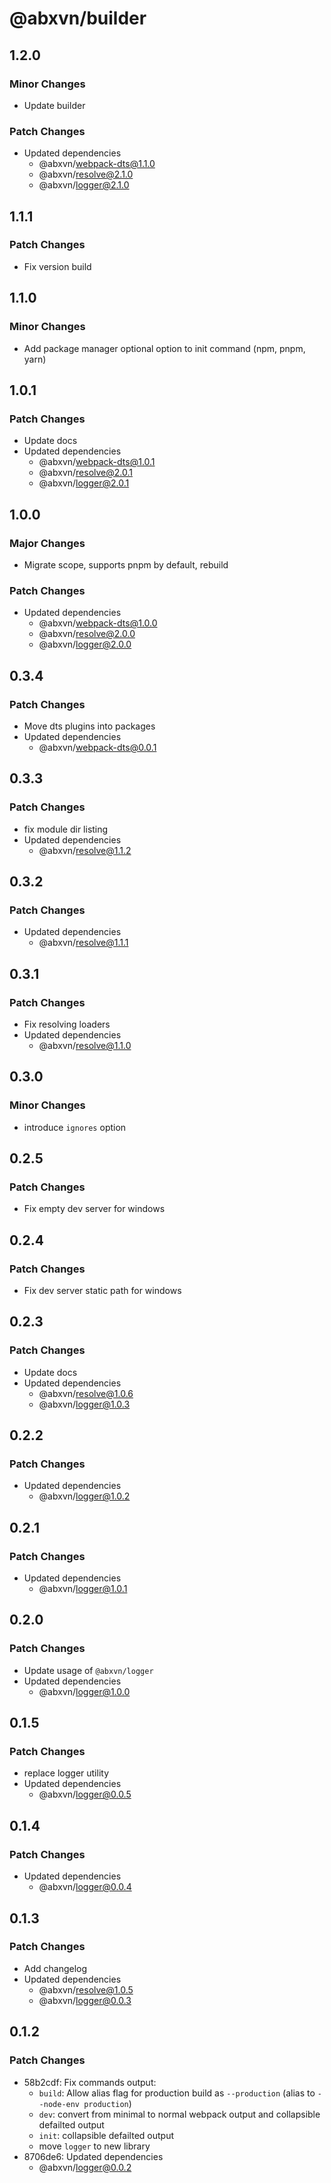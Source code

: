 # @abxvn/builder

## 1.2.0

### Minor Changes

- Update builder

### Patch Changes

- Updated dependencies
  - @abxvn/webpack-dts@1.1.0
  - @abxvn/resolve@2.1.0
  - @abxvn/logger@2.1.0

## 1.1.1

### Patch Changes

- Fix version build

## 1.1.0

### Minor Changes

- Add package manager optional option to init command (npm, pnpm, yarn)

## 1.0.1

### Patch Changes

- Update docs
- Updated dependencies
  - @abxvn/webpack-dts@1.0.1
  - @abxvn/resolve@2.0.1
  - @abxvn/logger@2.0.1

## 1.0.0

### Major Changes

- Migrate scope, supports pnpm by default, rebuild

### Patch Changes

- Updated dependencies
  - @abxvn/webpack-dts@1.0.0
  - @abxvn/resolve@2.0.0
  - @abxvn/logger@2.0.0

## 0.3.4

### Patch Changes

- Move dts plugins into packages
- Updated dependencies
  - @abxvn/webpack-dts@0.0.1

## 0.3.3

### Patch Changes

- fix module dir listing
- Updated dependencies
  - @abxvn/resolve@1.1.2

## 0.3.2

### Patch Changes

- Updated dependencies
  - @abxvn/resolve@1.1.1

## 0.3.1

### Patch Changes

- Fix resolving loaders
- Updated dependencies
  - @abxvn/resolve@1.1.0

## 0.3.0

### Minor Changes

- introduce `ignores` option

## 0.2.5

### Patch Changes

- Fix empty dev server for windows

## 0.2.4

### Patch Changes

- Fix dev server static path for windows

## 0.2.3

### Patch Changes

- Update docs
- Updated dependencies
  - @abxvn/resolve@1.0.6
  - @abxvn/logger@1.0.3

## 0.2.2

### Patch Changes

- Updated dependencies
  - @abxvn/logger@1.0.2

## 0.2.1

### Patch Changes

- Updated dependencies
  - @abxvn/logger@1.0.1

## 0.2.0

### Patch Changes

- Update usage of `@abxvn/logger`
- Updated dependencies
  - @abxvn/logger@1.0.0

## 0.1.5

### Patch Changes

- replace logger utility
- Updated dependencies
  - @abxvn/logger@0.0.5

## 0.1.4

### Patch Changes

- Updated dependencies
  - @abxvn/logger@0.0.4

## 0.1.3

### Patch Changes

- Add changelog
- Updated dependencies
  - @abxvn/resolve@1.0.5
  - @abxvn/logger@0.0.3

## 0.1.2

### Patch Changes

- 58b2cdf: Fix commands output:
  - `build`: Allow alias flag for production build as `--production` (alias to `--node-env production`)
  - `dev`: convert from minimal to normal webpack output and collapsible defailted output
  - `init`: collapsible defailted output
  - move `logger` to new library
- 8706de6: Updated dependencies
  - @abxvn/logger@0.0.2
